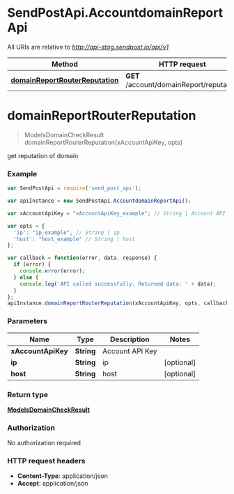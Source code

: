 # SendPostApi.AccountdomainReportApi

All URIs are relative to *http://api-stag.sendpost.io/api/v1*

Method | HTTP request | Description
------------- | ------------- | -------------
[**domainReportRouterReputation**](AccountdomainReportApi.md#domainReportRouterReputation) | **GET** /account/domainReport/reputation | 


<a name="domainReportRouterReputation"></a>
# **domainReportRouterReputation**
> ModelsDomainCheckResult domainReportRouterReputation(xAccountApiKey, opts)



get reputation of domain

### Example
```javascript
var SendPostApi = require('send_post_api');

var apiInstance = new SendPostApi.AccountdomainReportApi();

var xAccountApiKey = "xAccountApiKey_example"; // String | Account API Key

var opts = { 
  'ip': "ip_example", // String | ip
  'host': "host_example" // String | host
};

var callback = function(error, data, response) {
  if (error) {
    console.error(error);
  } else {
    console.log('API called successfully. Returned data: ' + data);
  }
};
apiInstance.domainReportRouterReputation(xAccountApiKey, opts, callback);
```

### Parameters

Name | Type | Description  | Notes
------------- | ------------- | ------------- | -------------
 **xAccountApiKey** | **String**| Account API Key | 
 **ip** | **String**| ip | [optional] 
 **host** | **String**| host | [optional] 

### Return type

[**ModelsDomainCheckResult**](ModelsDomainCheckResult.md)

### Authorization

No authorization required

### HTTP request headers

 - **Content-Type**: application/json
 - **Accept**: application/json

